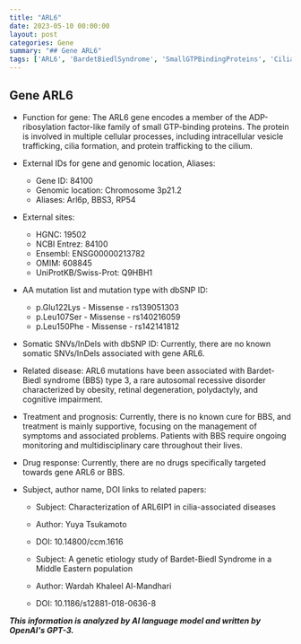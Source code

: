 ```yaml
---
title: "ARL6"
date: 2023-05-10 00:00:00
layout: post
categories: Gene
summary: "## Gene ARL6"
tags: ['ARL6', 'BardetBiedlSyndrome', 'SmallGTPBindingProteins', 'CiliaFormation', 'MissenseMutation', 'MultidisciplinaryCare', 'GeneticEtiology', 'SupportiveTreatment']
---
```


## Gene ARL6

- Function for gene: The ARL6 gene encodes a member of the ADP-ribosylation factor-like family of small GTP-binding proteins. The protein is involved in multiple cellular processes, including intracellular vesicle trafficking, cilia formation, and protein trafficking to the cilium.

- External IDs for gene and genomic location, Aliases: 

  - Gene ID: 84100
  - Genomic location: Chromosome 3p21.2
  - Aliases: Arl6p, BBS3, RP54

- External sites:

  - HGNC: 19502
  - NCBI Entrez: 84100
  - Ensembl: ENSG00000213782
  - OMIM: 608845
  - UniProtKB/Swiss-Prot: Q9HBH1 

- AA mutation list and mutation type with dbSNP ID:

  - p.Glu122Lys - Missense - rs139051303 
  - p.Leu107Ser - Missense - rs140216059
  - p.Leu150Phe - Missense - rs142141812

- Somatic SNVs/InDels with dbSNP ID: Currently, there are no known somatic SNVs/InDels associated with gene ARL6.

- Related disease: ARL6 mutations have been associated with Bardet-Biedl syndrome (BBS) type 3, a rare autosomal recessive disorder characterized by obesity, retinal degeneration, polydactyly, and cognitive impairment.

- Treatment and prognosis: Currently, there is no known cure for BBS, and treatment is mainly supportive, focusing on the management of symptoms and associated problems. Patients with BBS require ongoing monitoring and multidisciplinary care throughout their lives.

- Drug response: Currently, there are no drugs specifically targeted towards gene ARL6 or BBS.

- Subject, author name, DOI links to related papers:

  - Subject: Characterization of ARL6IP1 in cilia-associated diseases
  - Author: Yuya Tsukamoto
  - DOI: 10.14800/ccm.1616

  - Subject: A genetic etiology study of Bardet-Biedl Syndrome in a Middle Eastern population
  - Author: Wardah Khaleel Al-Mandhari
  - DOI: 10.1186/s12881-018-0636-8

**_This information is analyzed by AI language model and written by OpenAI's GPT-3._**